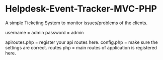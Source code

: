 # Helpdesk-Event-Tracker-MVC-PHP
A simple Ticketing System to monitor issues/problems of the clients.



username = admin
password = admin

apiroutes.php = register your api routes here.
config.php = make sure the settings are correct.
routes.php = main routes of application is registered here.
